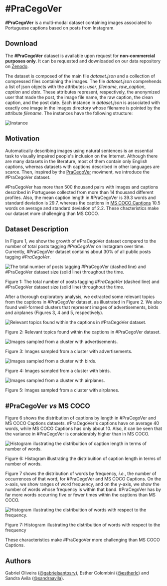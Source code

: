 # \#PraCegoVer

**\#PraCegoVer** is a multi-modal dataset containing images associated to Portuguese captions based on posts from
Instagram.

## Download

The **\#PraCegoVer** dataset is available upon request for **non-commercial purposes only**. It can be requested and
downloaded on our data repository on [Zenodo](https://doi.org/10.5281/zenodo.5710562).

The dataset is composed of the main file _dataset.json_ and a collection of compressed files containing the images. The
file _dataset.json_ comprehends a list of json objects with the attributes: _user_, _filename_, _raw_caption_, _caption_
and _date_. These attributes represent, respectively, the anonymized user that made the post, the image file name, the
raw caption, the clean caption, and the post date. Each instance in _dataset.json_ is associated with exactly one image
in the images directory whose filename is pointed by the attribute
_filename_. The instances have the following structure:

![Instance](https://github.com/gabrielsantosrv/PraCegoVer/blob/main/assets/instance.png)

## Motivation

Automatically describing images using natural sentences is an essential task to visually impaired people's inclusion on
the Internet. Although there are many datasets in the literature, most of them contain only English captions, whereas
datasets with captions described in other languages are scarce. Then, inspired by
the [PraCegoVer](https://mwpt.com.br/criadora-do-projeto-pracegover-incentiva-descricao-de-imagens-na-web/) moviment, we
introduce the \#PraCegoVer dataset.

\#PraCegoVer has more than 500 thousand pairs with images and captions described in Portuguese collected from more than
14 thousand different profiles. Also, the mean caption length in \#PraCegoVer is 39.3 words and standard deviation is
29.7, whereas the captions in [MS COCO Captions](http://cocodataset.org/) 10.5 words on average and standard deviation
of 2.2. These chacteristics make our dataset more challenging than MS COCO.

## Dataset Description

In Figure 1, we show the growth of \#PraCegoVer dataset compared to the number of total posts tagging  *\#PraCegoVer* on
Instagram over time. Currently, \#PraCegoVer dataset contains about 30\% of all public posts tagging  *\#PraCegoVer*.

![The total number of posts tagging \#PraCegoVer (dashed line) and \#PraCegoVer dataset size (solid line) throughout the time.](https://github.com/gabrielsantosrv/PraCegoVer/blob/main/assets/dataset_size_over_time.png)

Figure 1: The total number of posts tagging *\#PraCegoVer* (dashed line) and \#PraCegoVer dataset size (solid line)
throughout the time.

After a thorough exploratory analysis, we extracted some relevant topics from the captions in \#PraCegoVer dataset, as
illustrated in Figure 2. We also found well-formed clusters that represent images of advertisements, birds and
airplanes (Figures 3, 4 and 5, respectively).

![Relevant topics found within the captions in \#PraCegoVer dataset.](https://github.com/gabrielsantosrv/PraCegoVer/blob/main/assets/caption_topics.png)

Figure 2: Relevant topics found within the captions in \#PraCegoVer dataset.

![Images sampled from a cluster with advertisements.](https://github.com/gabrielsantosrv/PraCegoVer/blob/main/assets/cluster_ads.png)

Figure 3: Images sampled from a cluster with advertisements.

![Images sampled from a cluster with birds.](https://github.com/gabrielsantosrv/PraCegoVer/blob/main/assets/cluster_birds.png)

Figure 4: Images sampled from a cluster with birds.

![Images sampled from a cluster with airplanes.](https://github.com/gabrielsantosrv/PraCegoVer/blob/main/assets/cluster_airplanes.png)

Figure 5: Images sampled from a cluster with airplanes.

## \#PraCegoVer *vs* MS COCO

Figure 6 shows the distribution of captions by length in \#PraCegoVer and MS COCO Captions datasets. \#PraCegoVer's
captions have on average 40 words, while MS COCO Captions has only about 10. Also, it can be seen that the variance in
\#PraCegoVer is considerably higher than in MS COCO.

![Histogram illustrating the distribuition of caption length in terms of number of words.](https://github.com/gabrielsantosrv/PraCegoVer/blob/main/assets/joint_histogram_posts_by_text_length.png)

Figure 6: Histogram illustrating the distribuition of caption length in terms of number of words.

Figure 7 shows the distribution of words by frequency, *i.e.*, the number of occurrences of that word, for \#PraCegoVer
and MS COCO Captions. On the x-axis, we show ranges of word frequency, and on the y-axis, we show the number of words
whose frequency is within that band. \#PraCegoVer has by far more words occurring five or fewer times within the
captions than MS COCO.

![Histogram illustrating the distribuition of words with respect to the frequency.](https://github.com/gabrielsantosrv/PraCegoVer/blob/main/assets/joint_plot_word_frequency.png)

Figure 7: Histogram illustrating the distribuition of words with respect to the frequency

These characteristics make \#PraCegoVer more challenging than MS COCO Captions.

## Authors

Gabriel Oliveira ([@gabrielsantosrv](https://github.com/gabrielsantosrv)), Esther
Colombini ([@estherlc](https://github.com/estherlc)) and Sandra Avila ([@sandraavila](https://github.com/sandraavila)). 
